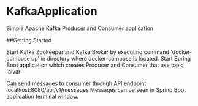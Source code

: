 # KafkaApplication
Simple Apache Kafka Producer and Consumer application 

##Getting Started

Start Kafka Zookeeper and Kafka Broker by executing command 'docker-compose up' in directory where docker-compose is located.
Start Spring Boot application which creates Producer and Consumer that use topic 'alvar' 

Can send messages to consumer through API endpoint localhost:8080/api/v1/messages 
Messages can be seen in Spring Boot application terminal window.


